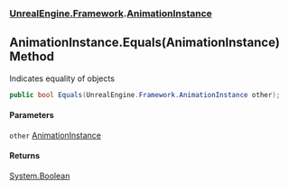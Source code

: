 ### [UnrealEngine.Framework](UnrealEngine_Framework.md 'UnrealEngine.Framework').[AnimationInstance](AnimationInstance.md 'UnrealEngine.Framework.AnimationInstance')
## AnimationInstance.Equals(AnimationInstance) Method
Indicates equality of objects  
```csharp
public bool Equals(UnrealEngine.Framework.AnimationInstance other);
```
#### Parameters
<a name='UnrealEngine_Framework_AnimationInstance_Equals(UnrealEngine_Framework_AnimationInstance)_other'></a>
`other` [AnimationInstance](AnimationInstance.md 'UnrealEngine.Framework.AnimationInstance')  
  
#### Returns
[System.Boolean](https://docs.microsoft.com/en-us/dotnet/api/System.Boolean 'System.Boolean')  

